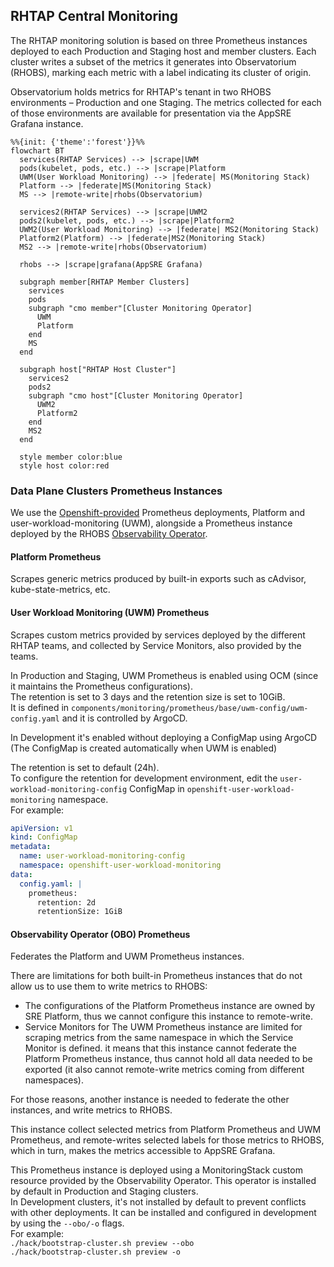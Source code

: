 ## RHTAP Central Monitoring
The RHTAP monitoring solution is based on three Prometheus instances deployed to each
Production and Staging host and member clusters. Each cluster writes a subset of the
metrics it generates into Observatorium (RHOBS), marking each metric with a label
indicating its cluster of origin.

Observatorium holds metrics for RHTAP's tenant in two RHOBS environments – Production
and one Staging. The metrics collected for each of those environments are available
for presentation via the AppSRE Grafana instance.

```mermaid
%%{init: {'theme':'forest'}}%%
flowchart BT
  services(RHTAP Services) --> |scrape|UWM
  pods(kubelet, pods, etc.) --> |scrape|Platform
  UWM(User Workload Monitoring) --> |federate| MS(Monitoring Stack)
  Platform --> |federate|MS(Monitoring Stack)
  MS --> |remote-write|rhobs(Observatorium)

  services2(RHTAP Services) --> |scrape|UWM2
  pods2(kubelet, pods, etc.) --> |scrape|Platform2
  UWM2(User Workload Monitoring) --> |federate| MS2(Monitoring Stack)
  Platform2(Platform) --> |federate|MS2(Monitoring Stack)
  MS2 --> |remote-write|rhobs(Observatorium)

  rhobs --> |scrape|grafana(AppSRE Grafana)

  subgraph member[RHTAP Member Clusters]
    services
    pods
    subgraph "cmo member"[Cluster Monitoring Operator]
      UWM
      Platform
    end
    MS
  end

  subgraph host["RHTAP Host Cluster"]
    services2
    pods2
    subgraph "cmo host"[Cluster Monitoring Operator]
      UWM2
      Platform2
    end
    MS2
  end

  style member color:blue
  style host color:red
```
### Data Plane Clusters Prometheus Instances
We use the
[Openshift-provided](https://docs.openshift.com/container-platform/4.12/monitoring/monitoring-overview.html)
Prometheus deployments, Platform and user-workload-monitoring (UWM), alongside a
Prometheus instance deployed by the RHOBS
[Observability Operator](https://github.com/rhobs/observability-operator).

#### Platform Prometheus
Scrapes generic metrics produced by built-in exports such as cAdvisor,
kube-state-metrics, etc.

#### User Workload Monitoring (UWM) Prometheus
Scrapes custom metrics provided by services deployed by the different RHTAP teams, and
collected by Service Monitors, also provided by the teams.

In Production and Staging, UWM Prometheus is enabled using OCM (since it maintains the
Prometheus configurations).  
The retention is set to 3 days and the retention size is set to 10GiB.  
It is defined in `components/monitoring/prometheus/base/uwm-config/uwm-config.yaml`
and it is controlled by ArgoCD.


In Development it's enabled without deploying a ConfigMap using ArgoCD 
(The ConfigMap is created automatically when UWM is enabled)  

The retention is set to default (24h).  
To configure the retention for development environment, edit the 
`user-workload-monitoring-config` ConfigMap in `openshift-user-workload-monitoring` namespace.  
For example:
```yaml
apiVersion: v1
kind: ConfigMap
metadata:
  name: user-workload-monitoring-config
  namespace: openshift-user-workload-monitoring
data: 
  config.yaml: | 
    prometheus: 
      retention: 2d 
      retentionSize: 1GiB
```

#### Observability Operator (OBO) Prometheus
Federates the Platform and UWM Prometheus instances.

There are limitations for both built-in Prometheus instances that do not allow us to
use them to write metrics to RHOBS:

- The configurations of the Platform Prometheus instance are owned by SRE Platform, thus
we cannot configure this instance to remote-write.
- Service Monitors for The UWM Prometheus instance are limited for scraping metrics
from the same namespace in which the Service Monitor is defined. it means that this
instance cannot federate the Platform Prometheus instance, thus cannot hold all data
needed to be exported (it also cannot remote-write metrics coming from different
namespaces).

For those reasons, another instance is needed to federate the other instances, and
write metrics to RHOBS.

This instance collect selected metrics from Platform Prometheus and UWM Prometheus, and
remote-writes selected labels for those metrics to RHOBS, which in turn, makes the
metrics accessible to AppSRE Grafana.

This Prometheus instance is deployed using a MonitoringStack custom resource provided
by the Observability Operator. This operator is installed by default in Production and Staging clusters.  
In Development clusters, it's not installed by default to prevent conflicts with other deployments. 
It can be installed and configured in development by using the `--obo/-o` flags.  
For example:  
`./hack/bootstrap-cluster.sh preview --obo`  
`./hack/bootstrap-cluster.sh preview -o`
